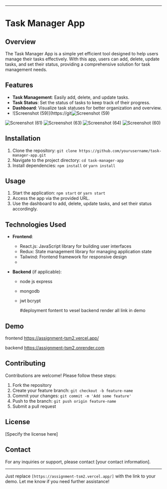 
---

# Task Manager App

## Overview

The Task Manager App is a simple yet efficient tool designed to help users manage their tasks effectively. With this app, users can add, delete, update tasks, and set their status, providing a comprehensive solution for task management needs.



## Features

- **Task Management**: Easily add, delete, and update tasks.
- **Task Status**: Set the status of tasks to keep track of their progress.
- **Dashboard**: Visualize task statuses for better organization and overview.
- ![Screenshot (59)](https://git![Screenshot (59)](https://github.com/vivekop0/assignment-tsm2/assets/118190749/2e557c4d-bb90-4b64-9713-b2bd0d357d2b)



![Screenshot (61)](https://github.com/vivekop0/assignment-tsm2/assets/118190749/5c342ed8-05c4-4b1a-b831-419c49813e8b)
![Screenshot (63)](https://github.com/vivekop0/assignment-tsm2/assets/118190749/4d2d4982-c31e-4491-8ff5-f2bfbe63ebe2)
![Screenshot (64)](https://github.com/vivekop0/assignment-tsm2/assets/118190749/4d98711f-7726-4322-8de4-341535d620f4)
![Screenshot (60)](https://github.com/vivekop0/assignment-tsm2/assets/118190749/2e2566df-1efd-469a-b6aa-d5085ad58a4e)

## Installation

1. Clone the repository: `git clone https://github.com/yourusername/task-manager-app.git`
2. Navigate to the project directory: `cd task-manager-app`
3. Install dependencies: `npm install` or `yarn install`

## Usage

1. Start the application: `npm start` or `yarn start`
2. Access the app via the provided URL.
3. Use the dashboard to add, delete, update tasks, and set their status accordingly.

## Technologies Used

- **Frontend**:
  - React.js: JavaScript library for building user interfaces
  - Redux: State management library for managing application state
  - Tailwind: Frontend framework for responsive design
   - 

- **Backend** (if applicable):
  - node js express
  - mongodb
  - jwt bcrypt

    #deployment
    fontent to vesel
    backend render
    all link in demo

## Demo
frontend
https://assignment-tsm2.vercel.app/

backend
https://assignment-tsm2.onrender.com

## Contributing

Contributions are welcome! Please follow these steps:

1. Fork the repository
2. Create your feature branch: `git checkout -b feature-name`
3. Commit your changes: `git commit -m 'Add some feature'`
4. Push to the branch: `git push origin feature-name`
5. Submit a pull request

## License

[Specify the license here]

## Contact

For any inquiries or support, please contact [your contact information].

---

Just replace `[https://assignment-tsm2.vercel.app/]` with the link to your demo. Let me know if you need further assistance!
